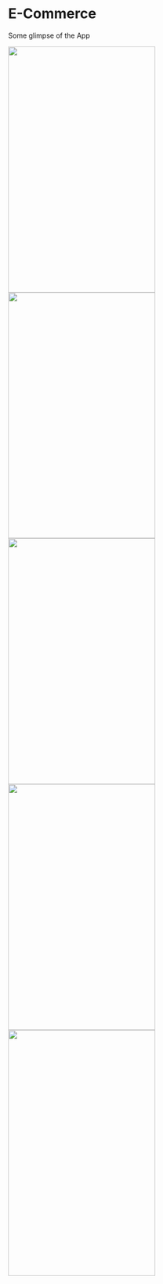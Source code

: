 # E-Commerce
Some glimpse of the App

<img src="https://user-images.githubusercontent.com/68854742/187079279-776f5036-9110-48ce-8708-602bd5d51780.jpeg" width="300" height="500">
<img src="https://user-images.githubusercontent.com/68854742/187079291-b560da59-d7ec-4574-8d67-b90073d37143.jpeg" width="300" height="500">
<img src="https://user-images.githubusercontent.com/68854742/187079281-ec461d90-821b-48a3-9668-33d12e87c0ca.jpeg" width="300" height="500">
<img src="https://user-images.githubusercontent.com/68854742/187079283-d1879c16-5791-43f9-b74e-53e956c8be8e.jpeg" width="300" height="500">
<img src="https://user-images.githubusercontent.com/68854742/187079294-452b7298-9614-4ff6-8c1d-fc6a23006c3f.jpeg" width="300" height="500">
